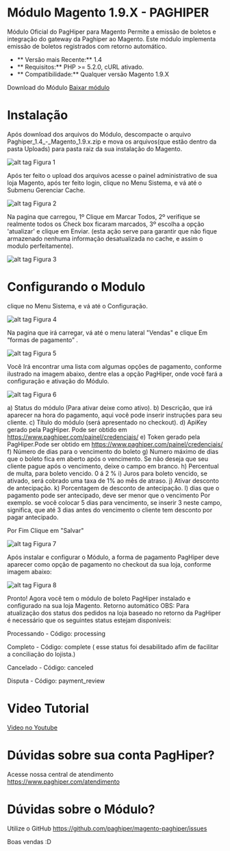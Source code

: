 # Módulo Magento 1.9.X - PAGHIPER

Módulo Oficial do PagHiper para Magento Permite a emissão de boletos e integração do gateway da Paghiper ao Magento. Este módulo implementa emissão de boletos registrados com retorno automático.

* ** Versão mais Recente:** 1.4
* ** Requisitos:** PHP >= 5.2.0, cURL ativado.
* ** Compatibilidade:** Qualquer versão Magento 1.9.X
 

Download do Módulo
[Baixar módulo](https://atendimento.paghiper.com/hc/article_attachments/360047393953/Paghiper_1.4_-_Magento_1.9.x.zip)

# Instalação

Após download dos arquivos do Módulo, descompacte o arquivo Paghiper_1.4_-_Magento_1.9.x.zip e mova os arquivos(que estão dentro da pasta Uploads) para pasta raiz da sua instalação do Magento.

 

 
![alt tag](https://atendimento.paghiper.com/hc/article_attachments/360002028633/magento5.jpg)
Figura 1


Após ter feito o upload dos arquivos acesse o painel administrativo de sua loja Magento, após ter feito login, clique no Menu Sistema, e vá até o Submenu Gerenciar Cache.


![alt tag](https://atendimento.paghiper.com/hc/article_attachments/360002030254/magento6.jpg)
Figura 2


Na pagina que carregou, 1º Clique em Marcar Todos, 2º verifique se realmente todos os Check box ficaram marcados, 3º escolha a opção 'atualizar' e clique em Enviar. (esta ação serve para garantir que não fique armazenado nenhuma informação desatualizada no cache, e assim o modulo perfeitamente).

![alt tag](https://atendimento.paghiper.com/hc/article_attachments/360002030274/magento7.jpg)
Figura 3



# Configurando o Modulo

clique no Menu Sistema, e vá até o Configuração.

![alt tag](https://atendimento.paghiper.com/hc/article_attachments/360002029053/magento8.jpg)
Figura 4

Na pagina que irá carregar, vá até o menu lateral "Vendas" e clique Em “formas de pagamento” .

![alt tag](https://atendimento.paghiper.com/hc/article_attachments/360002028653/magento9.jpg)
Figura 5

Você Irá encontrar uma lista com algumas opções de pagamento, conforme ilustrado na imagem abaixo, dentre elas a opção PagHiper, onde você fará a configuração e ativação do Módulo.

![alt tag](https://atendimento.paghiper.com/hc/article_attachments/360004430513/configmodulo.jpg)
Figura 6

 
a) Status do módulo (Para ativar deixe como ativo).
b) Descrição, que irá aparecer na hora do pagamento, aqui você pode inserir instruções para seu cliente.
c) Título do módulo (será apresentado no checkout).
d) ApiKey gerado pela PagHiper. Pode ser obtido em https://www.paghiper.com/painel/credenciais/
e) Token gerado pela PagHiper.Pode ser obtido em https://www.paghiper.com/painel/credenciais/
f) Número de dias para o vencimento do boleto
g) Numero máximo de dias que o boleto fica em aberto após o vencimento.
Se não deseja que seu cliente pague após o vencimento, deixe o campo em branco.
h) Percentual de multa, para boleto vencido. 0 á 2 %
i) Juros para boleto vencido, se ativado, será cobrado uma taxa de 1% ao mês de atraso.
j) Ativar desconto de antecipação.
k) Porcentagem de desconto de antecipação.
l) dias que o pagamento pode ser antecipado, deve ser menor que o vencimento
Por exemplo. se você colocar 5 dias para vencimento, se inserir 3 neste campo, significa, que até 3 dias antes do vencimento o cliente tem desconto por pagar antecipado.


Por Fim Clique em "Salvar"

![alt tag](https://atendimento.paghiper.com/hc/article_attachments/360024078734/magenovo.jpg)
Figura 7

 

Após instalar e configurar o Módulo, a forma de pagamento PagHiper deve aparecer como opção de pagamento no checkout da sua loja, conforme imagem abaixo:

![alt tag](https://atendimento.paghiper.com/hc/article_attachments/360002031034/magento12.jpg)
Figura 8

Pronto! Agora você tem o módulo de boleto PagHiper instalado e configurado na sua loja Magento. Retorno automático OBS: Para atualização dos status dos pedidos na loja baseado no retorno da PagHiper é necessário que os seguintes status estejam disponíveis:

Processando - Código: processing

Completo - Código: complete ( esse status foi desabilitado afim de facilitar a conciliação do lojista.)

Cancelado - Código: canceled

Disputa - Código: payment_review


# Video Tutorial
[Video no Youtube](https://www.youtube.com/watch?v=HG9PNwIxoVo)

# Dúvidas sobre sua conta PagHiper?

Acesse nossa central de atendimento https://www.paghiper.com/atendimento

# Dúvidas sobre o Módulo?

Utilize o GitHub https://github.com/paghiper/magento-paghiper/issues

Boas vendas :D


